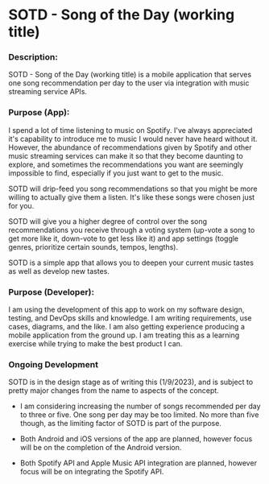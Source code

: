 # SOTD - Song of the Day (working title)

### Description: 
SOTD - Song of the Day (working title) is a mobile application that serves one song recommendation per day to the user via integration with music streaming service APIs.

### Purpose (App):
I spend a lot of time listening to music on Spotify. I've always appreciated it's capability to introduce me to music I would never have heard without it. However, the abundance of recommendations given by Spotify and other music streaming services can make it so that they become daunting to explore, and sometimes the recommendations you want are seemingly impossible to find, especially if you just want to get to the music.

SOTD will drip-feed you song recommendations so that you might be more willing to actually give them a listen. It's like these songs were chosen just for you.

SOTD will give you a higher degree of control over the song recommendations you receive through a voting system (up-vote a song to get more like it, down-vote to get less like it) and app settings (toggle genres, prioritize certain sounds, tempos, lengths).

SOTD is a simple app that allows you to deepen your current music tastes as well as develop new tastes.

### Purpose (Developer):

I am using the development of this app to work on my software design, testing, and DevOps skills and knowledge. I am writing requirements, use cases, diagrams, and the like. I am also getting experience producing a mobile application from the ground up. I am treating this as a learning exercise while trying to make the best product I can.

### Ongoing Development

SOTD is in the design stage as of writing this (1/9/2023), and is subject to pretty major changes from the name to aspects of the concept.

* I am considering increasing the number of songs recommended per day to three or five. One song per day may be too limited. No more than five though, as the limiting factor of SOTD is part of the purpose.

* Both Android and iOS versions of the app are planned, however focus will be on the completion of the Android version.

* Both Spotify API and Apple Music API integration are planned, however focus will be on integrating the Spotify API.
